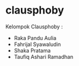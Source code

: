 # clausphoby

Kelompok Clausphoby :
- Raka Pandu Aulia
- Fahrijal Syawaludin
- Shaka Pratama
- Taufiq Ashari Ramadhan
